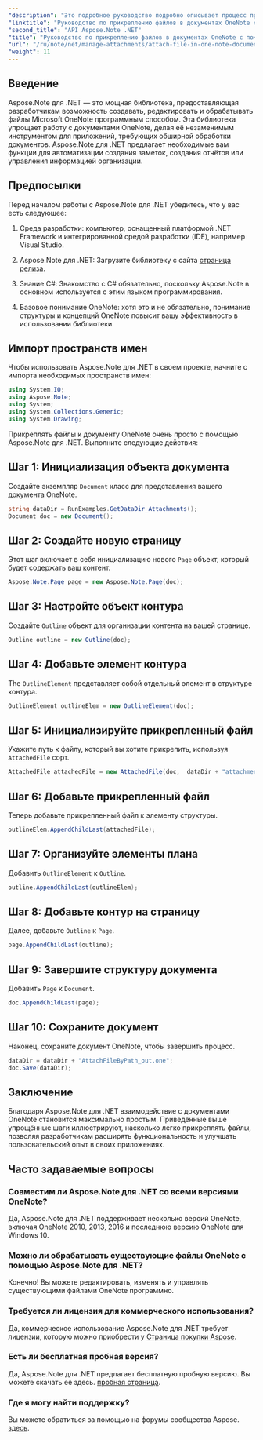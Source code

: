 ```yaml
---
"description": "Это подробное руководство подробно описывает процесс программного прикрепления файлов к документам OneNote, позволяя вам улучшить качество создания заметок и управления документами. Оно включает понятные пошаговые инструкции и полезные ответы на часто задаваемые вопросы."
"linktitle": "Руководство по прикреплению файлов в документах OneNote с помощью Aspose.Note"
"second_title": "API Aspose.Note .NET"
"title": "Руководство по прикреплению файлов в документах OneNote с помощью Aspose.Note"
"url": "/ru/note/net/manage-attachments/attach-file-in-one-note-documents/"
"weight": 11
---
```


## Введение

Aspose.Note для .NET — это мощная библиотека, предоставляющая разработчикам возможность создавать, редактировать и обрабатывать файлы Microsoft OneNote программным способом. Эта библиотека упрощает работу с документами OneNote, делая её незаменимым инструментом для приложений, требующих обширной обработки документов. Aspose.Note для .NET предлагает необходимые вам функции для автоматизации создания заметок, создания отчётов или управления информацией организации.

## Предпосылки

Перед началом работы с Aspose.Note для .NET убедитесь, что у вас есть следующее:

1. Среда разработки: компьютер, оснащенный платформой .NET Framework и интегрированной средой разработки (IDE), например Visual Studio.
  
2. Aspose.Note для .NET: Загрузите библиотеку с сайта [страница релиза](https://releases.aspose.com/note/net/).

3. Знание C#: Знакомство с C# обязательно, поскольку Aspose.Note в основном используется с этим языком программирования.

4. Базовое понимание OneNote: хотя это и не обязательно, понимание структуры и концепций OneNote повысит вашу эффективность в использовании библиотеки.

## Импорт пространств имен

Чтобы использовать Aspose.Note для .NET в своем проекте, начните с импорта необходимых пространств имен:

```csharp
using System.IO;
using Aspose.Note;
using System;
using System.Collections.Generic;
using System.Drawing;
```

Прикреплять файлы к документу OneNote очень просто с помощью Aspose.Note для .NET. Выполните следующие действия:

## Шаг 1: Инициализация объекта документа

Создайте экземпляр `Document` класс для представления вашего документа OneNote.

```csharp
string dataDir = RunExamples.GetDataDir_Attachments();
Document doc = new Document();
```

## Шаг 2: Создайте новую страницу

Этот шаг включает в себя инициализацию нового `Page` объект, который будет содержать ваш контент.

```csharp
Aspose.Note.Page page = new Aspose.Note.Page(doc);
```

## Шаг 3: Настройте объект контура

Создайте `Outline` объект для организации контента на вашей странице.

```csharp
Outline outline = new Outline(doc);
```

## Шаг 4: Добавьте элемент контура

The `OutlineElement` представляет собой отдельный элемент в структуре контура.

```csharp
OutlineElement outlineElem = new OutlineElement(doc);
```

## Шаг 5: Инициализируйте прикрепленный файл

Укажите путь к файлу, который вы хотите прикрепить, используя `AttachedFile` сорт.

```csharp
AttachedFile attachedFile = new AttachedFile(doc,  dataDir + "attachment.txt");
```

## Шаг 6: Добавьте прикрепленный файл

Теперь добавьте прикрепленный файл к элементу структуры.

```csharp
outlineElem.AppendChildLast(attachedFile);
```

## Шаг 7: Организуйте элементы плана

Добавить `OutlineElement` к `Outline`.

```csharp
outline.AppendChildLast(outlineElem);
```

## Шаг 8: Добавьте контур на страницу

Далее, добавьте `Outline` к `Page`.

```csharp
page.AppendChildLast(outline);
```

## Шаг 9: Завершите структуру документа

Добавить `Page` к `Document`.

```csharp
doc.AppendChildLast(page);
```

## Шаг 10: Сохраните документ

Наконец, сохраните документ OneNote, чтобы завершить процесс.

```csharp
dataDir = dataDir + "AttachFileByPath_out.one";
doc.Save(dataDir);
```

## Заключение

Благодаря Aspose.Note для .NET взаимодействие с документами OneNote становится максимально простым. Приведённые выше упрощённые шаги иллюстрируют, насколько легко прикреплять файлы, позволяя разработчикам расширять функциональность и улучшать пользовательский опыт в своих приложениях.

## Часто задаваемые вопросы

### Совместим ли Aspose.Note для .NET со всеми версиями OneNote?

Да, Aspose.Note для .NET поддерживает несколько версий OneNote, включая OneNote 2010, 2013, 2016 и последнюю версию OneNote для Windows 10.

### Можно ли обрабатывать существующие файлы OneNote с помощью Aspose.Note для .NET?

Конечно! Вы можете редактировать, изменять и управлять существующими файлами OneNote программно.

### Требуется ли лицензия для коммерческого использования?

Да, коммерческое использование Aspose.Note для .NET требует лицензии, которую можно приобрести у [Страница покупки Aspose](https://purchase.conholdate.com/buy).

### Есть ли бесплатная пробная версия?

Да, Aspose.Note для .NET предлагает бесплатную пробную версию. Вы можете скачать её здесь. [пробная страница](https://releases.aspose.com/).

### Где я могу найти поддержку?

Вы можете обратиться за помощью на форумы сообщества Aspose. [здесь](https://forum.aspose.com/c/note/28).